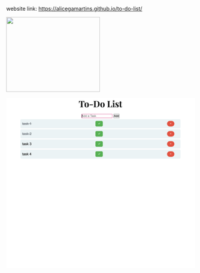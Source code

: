 
website link: https://alicegamartins.github.io/to-do-list/

<img src="Assets/imagem.png" width=250 height=200>



![image alt](https://github.com/alicegamartins/to-do-list/blob/1ac5cdc9444e244cadc8a8b86b89277598254dab/imagem.png)





